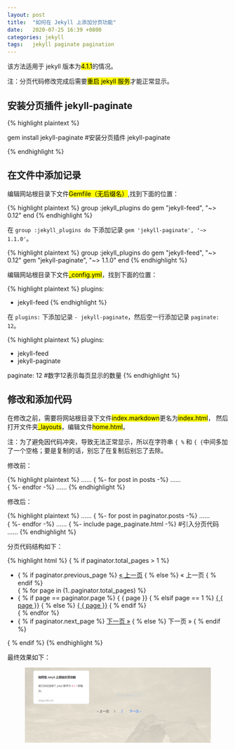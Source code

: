 ```yaml
---
layout: post
title:  "如何在 Jekyll 上添加分页功能"  
date:   2020-07-25 16:39 +0800
categories: jekyll
tags:   jekyll paginate pagination
---
```


该方法适用于 jekyll 版本为<mark>4.1.1</mark>的情况。

注：分页代码修改完成后需要<mark>重启 jekyll 服务</mark>才能正常显示。

## 安装分页插件 jekyll-paginate

{% highlight plaintext %}

gem install jekyll-paginate  #安装分页插件 jekyll-paginate

{% endhighlight %}

## 在文件中添加记录

编辑网站根目录下文件<mark>Gemfile（无后缀名）</mark>,找到下面的位置：

{% highlight plaintext %}
group :jekyll_plugins do
  gem "jekyll-feed", "~> 0.12"
end
{% endhighlight %}

在 `group :jekyll_plugins do` 下添加记录 `gem 'jekyll-paginate', '~> 1.1.0'`。

{% highlight plaintext %}
group :jekyll_plugins do
  gem "jekyll-feed", "~> 0.12"
  gem "jekyll-paginate", "~> 1.1.0"
end
{% endhighlight %}

编辑网站根目录下文件<mark>_config.yml</mark>，找到下面的位置：

{% highlight plaintext %}
plugins:
  - jekyll-feed
{% endhighlight %}

在 `plugins:` 下添加记录 `- jekyll-paginate`，然后空一行添加记录 `paginate: 12`。

{% highlight plaintext %}
plugins:
  - jekyll-feed
  - jekyll-paginate
  
paginate: 12    #数字12表示每页显示的数量
{% endhighlight %}

## 修改和添加代码

在修改之前，需要将网站根目录下文件<mark>index.markdown</mark>更名为<mark>index.html</mark>，
然后打开文件夹<mark>_layouts</mark>，编辑文件<mark>home.html</mark>。

注：为了避免因代码冲突，导致无法正常显示，所以在字符串 `{ %` 和 `{ {`中间多加了一个<span>空格</span>；要是复制的话，别忘了在复制后别忘了去除。

修改前：

{% highlight plaintext %}
……
{ %- for post in posts -%}
……     
{ %- endfor -%}
……
{% endhighlight %}

修改后：

{% highlight plaintext %}
……
{ %- for post in paginator.posts -%}
……     
{ %- endfor -%}
……
{ %- include page_paginate.html -%}  #引入分页代码
……
{% endhighlight %}

分页代码结构如下：

{% highlight html %}
{ % if paginator.total_pages > 1 %}
<div class="pagination">
    <ul class="list-unstyled mb-0 w-100 row justify-content-center">
        <li class="col-auto">
            { % if paginator.previous_page %}
            <a href="{ { paginator.previous_page_path | relative_url }}">&laquo; 上一页</a>
            { % else %}
            <span>&laquo; 上一页</span>
            { % endif %}
        </li>
        { % for page in (1..paginator.total_pages) %}
            <li class="col-auto">
                { % if page == paginator.page %}
                <span>{ { page }}</span>
                { % elsif page == 1 %}
                <a href="{ { '/' | relative_url }}">{ { page }}</a>
                { % else %}
                <a href="{ { site.paginate_path | relative_url | replace: ':num', page }}">{ { page }}</a>
                { % endif %}
            </li>
        { % endfor %}
        <li class="col-auto">
            { % if paginator.next_page %}
            <a href="{ { paginator.next_page_path | relative_url }}">下一页 &raquo;</a>
            { % else %}
            <span>下一页 &raquo;</span>
            { % endif %}
        </li>
    </ul>
</div>
{ % endif %}
{% endhighlight %}

最终效果如下：

<figure class="post-content-img row justify-content-center">
    <div class="col-12 col-lg-12">
        <img class="w-100" src="/assets/post/2020-07-23-how-to-use-jekyll-on-windows/page_paginate.PNG" alt="分页效果">
    </div>
</figure>